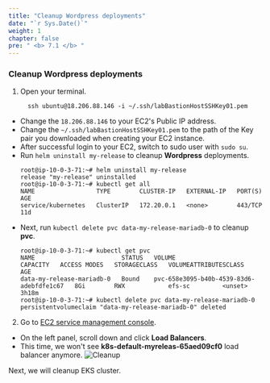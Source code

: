```yaml
---
title: "Cleanup Wordpress deployments"
date: "`r Sys.Date()`"
weight: 1
chapter: false
pre: " <b> 7.1 </b> "
---
```


### Cleanup Wordpress deployments

1. Open your terminal.
   ```
     ssh ubuntu@18.206.88.146 -i ~/.ssh/labBastionHostSSHKey01.pem
   ```

- Change the `18.206.88.146` to your EC2's Public IP address.
- Change the `~/.ssh/labBastionHostSSHKey01.pem` to the path of the Key pair you downloaded when creating your EC2 instance.
- After successful login to your EC2, switch to sudo user with `sudo su`.
- Run `helm uninstall my-release` to cleanup **Wordpress** deployments.
  ```
  root@ip-10-0-3-71:~# helm uninstall my-release
  release "my-release" uninstalled
  root@ip-10-0-3-71:~# kubectl get all
  NAME                 TYPE        CLUSTER-IP   EXTERNAL-IP   PORT(S)   AGE
  service/kubernetes   ClusterIP   172.20.0.1   <none>        443/TCP   11d
  ```
- Next, run `kubectl delete pvc data-my-release-mariadb-0` to cleanup **pvc**.
  ```
  root@ip-10-0-3-71:~# kubectl get pvc
  NAME                        STATUS   VOLUME                                     CAPACITY   ACCESS MODES   STORAGECLASS   VOLUMEATTRIBUTESCLASS   AGE
  data-my-release-mariadb-0   Bound    pvc-658e3095-b40b-4539-83d6-adebfdfe1c67   8Gi        RWX            efs-sc         <unset>                 3h18m
  root@ip-10-0-3-71:~# kubectl delete pvc data-my-release-mariadb-0
  persistentvolumeclaim "data-my-release-mariadb-0" deleted
  ```

2. Go to [EC2 service management console](https://console.aws.amazon.com/ec2/v2/home).

- On the left panel, scroll down and click **Load Balancers**.
- This time, we won't see **k8s-default-myreleas-65aed09cf0** load balancer anymore.
  ![Cleanup](/workshop-01-wordpress-deployment-on-eks/images/7.cleanup/ws01-cleanup01.png)

Next, we will cleanup EKS cluster.
